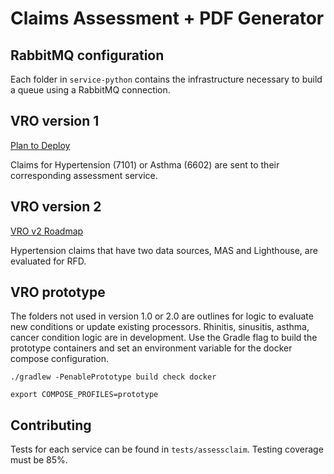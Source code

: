 # Claims Assessment + PDF Generator

## RabbitMQ configuration
Each folder in `service-python` contains the infrastructure necessary to build a queue using a RabbitMQ connection.


## VRO version 1
[Plan to Deploy](https://github.com/department-of-veterans-affairs/abd-vro/wiki/(March-2022)-Plan-to-Deploy-to-LHDI#vro-software)

Claims for Hypertension (7101) or Asthma (6602) are sent to their corresponding assessment service.

## VRO version 2
[VRO v2 Roadmap](https://github.com/department-of-veterans-affairs/abd-vro/wiki/VRO-v2-Roadmap#workflow-diagram)

Hypertension claims that have two data sources, MAS and Lighthouse, are evaluated for RFD.


## VRO prototype
The folders not used in version 1.0 or 2.0 are outlines for logic to evaluate new conditions or update existing
processors. Rhinitis, sinusitis, asthma, cancer condition logic are in development. Use the Gradle flag to build the
prototype containers and set an environment variable for the docker compose configuration.

`
./gradlew -PenablePrototype build check docker
`

`
export COMPOSE_PROFILES=prototype
`


## Contributing

Tests for each service can be found in `tests/assessclaim`. Testing coverage must be 85%.
